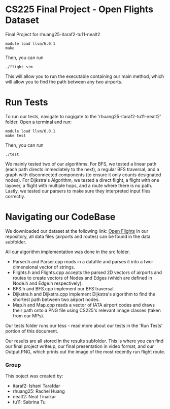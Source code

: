# CS225 Final Project - Open Flights Dataset
Final Project for rhuang25-itaraf2-tu11-nealt2


```
module load llvm/6.0.1
make
```

Then, you can run
```
./flight_sim
```

This will allow you to run the executable containing our main method, which will allow you to find the path between any two airports.

# Run Tests

To run our tests, navigate to nagigate to the 'rhuang25-itaraf2-tu11-nealt2' folder. Open a terminal and run:

```
module load llvm/6.0.1
make test
```

Then, you can run
```
./test
```

We mainly tested two of our algorithms. 
For BFS, we tested a linear path (each path directs immediately to the next), a regular BFS traversal, and a graph with disconnected components (to ensure it only counts designated nodes).
For Dijkstra's Algorithm, we tested a direct flight, a flight with one layover, a flight with multiple hops, and a route where there is no path.
Lastly, we tested our parsers to make sure they interpreted input files correctly.




# Navigating our CodeBase

We downloaded our dataset at the following link:  [Open Flights](https://openflights.org/data.html)
In our repository, all data files (airports and routes) can be found in the data subfolder.

All our algorithm implementation was done in the src folder. 
- Parser.h and Parser.cpp reads in a datafile and parses it into a two-dimensional vector of strings.
- Flights.h and Flights.cpp accepts the parsed 2D vectors of airports and routes to create vectors of Nodes and Edges (which are defined in Node.h and Edge.h respectively).
- BFS.h and BFS.cpp implement our BFS traversal
- Dijkstra.h and Dijkstra.cpp implement Dijkstra's algorithm to find the shortest path between two airport nodes.
- Map.h and Map.cpp reads a vector of IATA airport codes and draws their path onto a PNG file using CS225's relevant image classes (taken from our MPs).


Our tests folder runs our tess - read more about our tests in the 'Run Tests' portion of this document.


Our results are all stored in the results subfolder.
This is where you can find our final project writeup, our final presentation in video format, and our Output.PNG, which prints out the image of the most recently run flight route.


### Group
This poject was created by:
* itaraf2: Ishani Tarafdar
* rhuang25: Rachel Huang
* nealt2: Neal Tinaikar
* tu11: Sabrina Tu 
